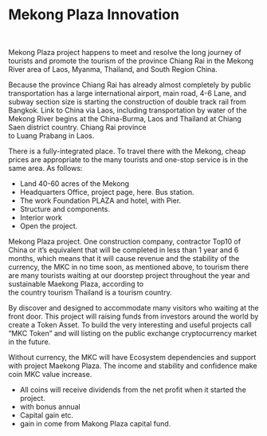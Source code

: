 # Mekong Plaza Innovation

​

Mekong Plaza project happens to meet and resolve the long journey of tourists and promote the tourism of the province Chiang Rai in the Mekong River area of Laos, Myanma, Thailand, and South Region China.

Because the province Chiang Rai has already almost completely by public transportation has a large international airport, main road, 4-6 Lane, and subway section size is starting the construction of double track rail from Bangkok. Link to China via Laos, including transportation by water of the Mekong River begins at the China-Burma, Laos and Thailand at Chiang Saen district country. Chiang Rai province\
to Luang Prabang in Laos.

There is a fully-integrated place. To travel there with the Mekong, cheap prices are appropriate to the many tourists and one-stop service is in the same area. As follows:

* Land 40-60 acres of the Mekong
* Headquarters Office, project page, here. Bus station.
* The work Foundation PLAZA and hotel, with Pier.
* Structure and components.
* Interior work
* Open the project.

Mekong Plaza project. One construction company, contractor Top10 of China or it’s equivalent that will be completed in less than 1 year and 6 months, which means that it will cause revenue and the stability of the currency, the MKC in no time soon, as mentioned above, to tourism there are many tourists waiting at our doorstep project throughout the year and sustainable Maekong Plaza, according to\
the country tourism Thailand is a tourism country.

By discover and designed to accommodate many visitors who waiting at the front door. This project will raising funds from investors around the world by create a Token Asset. To build the very interesting and useful projects call “MKC Token” and will listing on the public exchange cryptocurrency market in the future.

Without currency, the MKC will have Ecosystem dependencies and support with project Maekong Plaza. The income and stability and confidence make coin MKC value increase.

* All coins will receive dividends from the net profit when it started the\
  project.
* with bonus annual
* Capital gain etc.
* gain in come from Makong Plaza capital fund.
